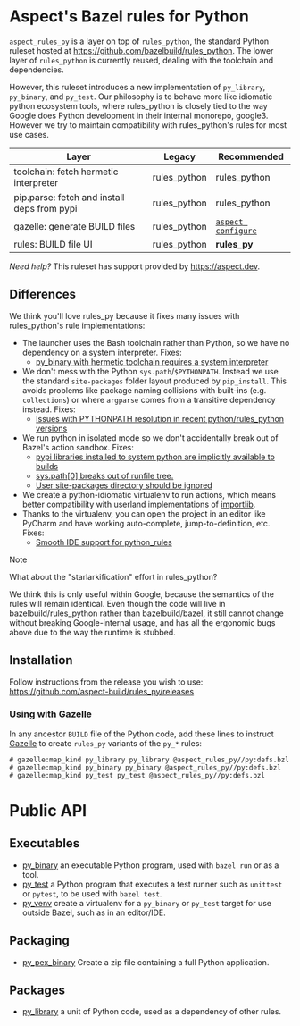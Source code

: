 # Aspect's Bazel rules for Python

`aspect_rules_py` is a layer on top of `rules_python`, the standard Python ruleset hosted at
https://github.com/bazelbuild/rules_python.
The lower layer of `rules_python` is currently reused, dealing with the toolchain and dependencies.

However, this ruleset introduces a new implementation of `py_library`, `py_binary`, and `py_test`.
Our philosophy is to behave more like idiomatic python ecosystem tools, where rules_python is closely
tied to the way Google does Python development in their internal monorepo, google3.
However we try to maintain compatibility with rules_python's rules for most use cases.

| Layer                                       | Legacy       | Recommended          |
| ------------------------------------------- | ------------ | -------------------- |
| toolchain: fetch hermetic interpreter       | rules_python | rules_python         |
| pip.parse: fetch and install deps from pypi | rules_python | rules_python         |
| gazelle: generate BUILD files               | rules_python | [`aspect configure`] |
| rules: BUILD file UI                        | rules_python | **rules_py**         |

_Need help?_ This ruleset has support provided by https://aspect.dev.

[`aspect configure`]: https://docs.aspect.build/cli/commands/aspect_configure

## Differences

We think you'll love rules_py because it fixes many issues with rules_python's rule implementations:

- The launcher uses the Bash toolchain rather than Python, so we have no dependency on a system interpreter. Fixes:
  - [py_binary with hermetic toolchain requires a system interpreter](https://github.com/bazelbuild/rules_python/issues/691)
- We don't mess with the Python `sys.path`/`$PYTHONPATH`. Instead we use the standard `site-packages` folder layout produced by `pip_install`. This avoids problems like package naming collisions with built-ins (e.g. `collections`) or where `argparse` comes from a transitive dependency instead. Fixes:
  - [Issues with PYTHONPATH resolution in recent python/rules_python versions](https://github.com/bazelbuild/rules_python/issues/1221)
- We run python in isolated mode so we don't accidentally break out of Bazel's action sandbox. Fixes:
  - [pypi libraries installed to system python are implicitly available to builds](https://github.com/bazelbuild/rules_python/issues/27)
  - [sys.path[0] breaks out of runfile tree.](https://github.com/bazelbuild/rules_python/issues/382)
  - [User site-packages directory should be ignored](https://github.com/bazelbuild/rules_python/issues/1059)
- We create a python-idiomatic virtualenv to run actions, which means better compatibility with userland implementations of [importlib](https://docs.python.org/3/library/importlib.html).
- Thanks to the virtualenv, you can open the project in an editor like PyCharm and have working auto-complete, jump-to-definition, etc. Fixes:
  - [Smooth IDE support for python_rules](https://github.com/bazelbuild/rules_python/issues/1401)

> [!NOTE]
> What about the "starlarkification" effort in rules_python?
>
> We think this is only useful within Google, because the semantics of the rules will remain identical.
> Even though the code will live in bazelbuild/rules_python rather than
> bazelbuild/bazel, it still cannot change without breaking Google-internal usage, and has all the ergonomic bugs
> above due to the way the runtime is stubbed.

## Installation

Follow instructions from the release you wish to use:
<https://github.com/aspect-build/rules_py/releases>

### Using with Gazelle

In any ancestor `BUILD` file of the Python code, add these lines to instruct [Gazelle] to create `rules_py` variants of the `py_*` rules:

```
# gazelle:map_kind py_library py_library @aspect_rules_py//py:defs.bzl
# gazelle:map_kind py_binary py_binary @aspect_rules_py//py:defs.bzl
# gazelle:map_kind py_test py_test @aspect_rules_py//py:defs.bzl
```

[gazelle]: https://github.com/bazelbuild/rules_python/blob/main/gazelle/README.md

# Public API

## Executables

- [py_binary](docs/py_binary.md) an executable Python program, used with `bazel run` or as a tool.
- [py_test](docs/py_test.md) a Python program that executes a test runner such as `unittest` or `pytest`, to be used with `bazel test`.
- [py_venv](docs/venv.md) create a virtualenv for a `py_binary` or `py_test` target for use outside Bazel, such as in an editor/IDE.

## Packaging

- [py_pex_binary](docs/pex.md) Create a zip file containing a full Python application.

## Packages

- [py_library](docs/py_library.md) a unit of Python code, used as a dependency of other rules.
